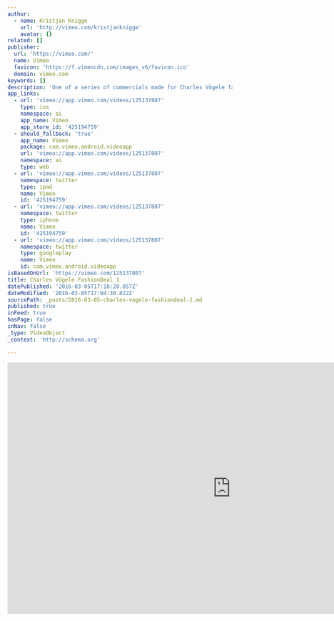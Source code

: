 ```yaml
---
author:
  - name: Kristjan Knigge
    url: 'http://vimeo.com/kristjanknigge'
    avatar: {}
related: []
publisher:
  url: 'https://vimeo.com/'
  name: Vimeo
  favicon: 'https://f.vimeocdn.com/images_v6/favicon.ico'
  domain: vimeo.com
keywords: []
description: 'One of a series of commercials made for Charles Vögele fashion. Fun, humanness, joy and comfort where the ket ingredients of the brief. Agency: Crossmarks ProdCo: Macgyver Client: Charles Voegele Switzerland'
app_links:
  - url: 'vimeo://app.vimeo.com/videos/125137807'
    type: ios
    namespace: ai
    app_name: Vimeo
    app_store_id: '425194759'
  - should_fallback: 'true'
    app_name: Vimeo
    package: com.vimeo.android.videoapp
    url: 'vimeo://app.vimeo.com/videos/125137807'
    namespace: ai
    type: web
  - url: 'vimeo://app.vimeo.com/videos/125137807'
    namespace: twitter
    type: ipad
    name: Vimeo
    id: '425194759'
  - url: 'vimeo://app.vimeo.com/videos/125137807'
    namespace: twitter
    type: iphone
    name: Vimeo
    id: '425194759'
  - url: 'vimeo://app.vimeo.com/videos/125137807'
    namespace: twitter
    type: googleplay
    name: Vimeo
    id: com.vimeo.android.videoapp
isBasedOnUrl: 'https://vimeo.com/125137807'
title: Charles Vögele FashionDeal 1
datePublished: '2016-03-05T17:18:20.057Z'
dateModified: '2016-03-05T17:04:30.822Z'
sourcePath: _posts/2016-03-05-charles-vogele-fashiondeal-1.md
published: true
inFeed: true
hasPage: false
inNav: false
_type: VideoObject
_context: 'http://schema.org'

---
```

<iframe src="https://cdn.embedly.com/widgets/media.html?src=https%3A%2F%2Fplayer.vimeo.com%2Fvideo%2F125137807&amp;url=https%3A%2F%2Fvimeo.com%2F125137807&amp;image=http%3A%2F%2Fi.vimeocdn.com%2Fvideo%2F515126471_1280.jpg&amp;key=b7d04c9b404c499eba89ee7072e1c4f7&amp;type=text%2Fhtml&amp;schema=vimeo" width="1000" height="563" scrolling="no" frameborder="0" allowfullscreen="allowfullscreen" style=""></iframe>
